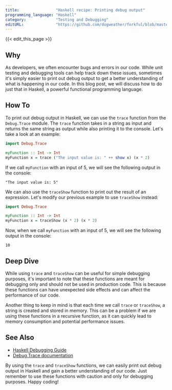 ```yaml
---
title:                "Haskell recipe: Printing debug output"
programming_language: "Haskell"
category:             "Testing and Debugging"
editURL:              "https://github.com/dogweather/forkful/blob/master/content/en/haskell/printing-debug-output.md"
---
```


{{< edit_this_page >}}

## Why

As developers, we often encounter bugs and errors in our code. While unit testing and debugging tools can help track down these issues, sometimes it's simply easier to print out debug output to get a better understanding of what is happening in our code. In this blog post, we will discuss how to do just that in Haskell, a powerful functional programming language.

## How To

To print out debug output in Haskell, we can use the `trace` function from the `Debug.Trace` module. The `trace` function takes in a string as input and returns the same string as output while also printing it to the console. Let's take a look at an example:

```Haskell
import Debug.Trace

myFunction :: Int -> Int
myFunction x = trace ("The input value is: " ++ show x) (x * 2)
```
If we call `myFunction` with an input of 5, we will see the following output in the console:

```
"The input value is: 5"
```

We can also use the `traceShow` function to print out the result of an expression. Let's modify our previous example to use `traceShow` instead:

```Haskell
import Debug.Trace

myFunction :: Int -> Int
myFunction x = traceShow (x * 2) (x * 2)
```

Now, when we call `myFunction` with an input of 5, we will see the following output in the console:

```
10
```

## Deep Dive

While using `trace` and `traceShow` can be useful for simple debugging purposes, it's important to note that these functions are meant for debugging only and should not be used in production code. This is because these functions can have unexpected side effects and can affect the performance of our code.

Another thing to keep in mind is that each time we call `trace` or `traceShow`, a string is created and stored in memory. This can be a problem if we are using these functions in a recursive function, as it can quickly lead to memory consumption and potential performance issues.

## See Also

- [Haskell Debugging Guide](https://wiki.haskell.org/Debugging)
- [Debug.Trace documentation](https://hackage.haskell.org/package/base-4.15.0.0/docs/Debug-Trace.html)

By using the `trace` and `traceShow` functions, we can easily print out debug output in Haskell and gain a better understanding of our code. Just remember to use these functions with caution and only for debugging purposes. Happy coding!